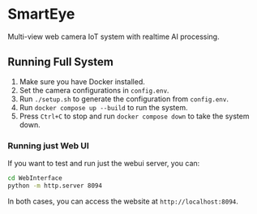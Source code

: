 # SmartEye
 Multi-view web camera IoT system with realtime AI processing.

<!-- TODO: fill in README.md -->

## Running Full System
1. Make sure you have Docker installed.
2. Set the camera configurations in `config.env`.
2. Run `./setup.sh` to generate the configuration from `config.env`.
3. Run `docker compose up --build` to run the system.
4. Press `Ctrl+C` to stop and run `docker compose down` to take the system down.

### Running just Web UI
If you want to test and run just the webui server, you can:
```bash
cd WebInterface
python -m http.server 8094
```
In both cases, you can access the website at `http://localhost:8094`.